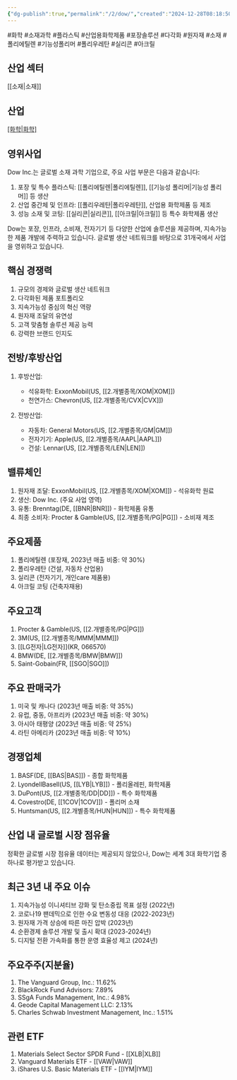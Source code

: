 ```yaml
---
{"dg-publish":true,"permalink":"/2/dow/","created":"2024-12-28T08:18:50.662+09:00","updated":"2025-07-29T21:37:04.587+09:00"}
---
```


#화학 #소재과학 #플라스틱 #산업용화학제품 #포장솔루션 #다각화 #원자재 #소재 #폴리에틸렌 #기능성폴리머 #폴리우레탄 #실리콘 #아크릴 

## 산업 섹터

[[소재\|소재]]

## 산업

[[화학\|화학]](Chemicals)

## 영위사업

Dow Inc.는 글로벌 소재 과학 기업으로, 주요 사업 부문은 다음과 같습니다:

1. 포장 및 특수 플라스틱: [[폴리에틸렌\|폴리에틸렌]], [[기능성 폴리머\|기능성 폴리머]] 등 생산
2. 산업 중간체 및 인프라: [[폴리우레탄\|폴리우레탄]], 산업용 화학제품 등 제조
3. 성능 소재 및 코팅: [[실리콘\|실리콘]], [[아크릴\|아크릴]] 등 특수 화학제품 생산

Dow는 포장, 인프라, 소비재, 전자기기 등 다양한 산업에 솔루션을 제공하며, 지속가능한 제품 개발에 주력하고 있습니다. 글로벌 생산 네트워크를 바탕으로 31개국에서 사업을 영위하고 있습니다.

## 핵심 경쟁력

1. 규모의 경제와 글로벌 생산 네트워크
2. 다각화된 제품 포트폴리오
3. 지속가능성 중심의 혁신 역량
4. 원자재 조달의 유연성
5. 고객 맞춤형 솔루션 제공 능력
6. 강력한 브랜드 인지도

## 전방/후방산업

1. 후방산업:
    
    - 석유화학: ExxonMobil(US, [[2.개별종목/XOM\|XOM]])
    - 천연가스: Chevron(US, [[2.개별종목/CVX\|CVX]])
    
2. 전방산업:
    
    - 자동차: General Motors(US, [[2.개별종목/GM\|GM]])
    - 전자기기: Apple(US, [[2.개별종목/AAPL\|AAPL]])
    - 건설: Lennar(US, [[2.개별종목/LEN\|LEN]])
    

## 밸류체인

1. 원자재 조달: ExxonMobil(US, [[2.개별종목/XOM\|XOM]]) - 석유화학 원료
2. 생산: Dow Inc. (주요 사업 영역)
3. 유통: Brenntag(DE, [[BNR\|BNR]]) - 화학제품 유통
4. 최종 소비자: Procter & Gamble(US, [[2.개별종목/PG\|PG]]) - 소비재 제조

## 주요제품

1. 폴리에틸렌 (포장재, 2023년 매출 비중: 약 30%)
2. 폴리우레탄 (건설, 자동차 산업용)
3. 실리콘 (전자기기, 개인care 제품용)
4. 아크릴 코팅 (건축자재용)

## 주요고객

1. Procter & Gamble(US, [[2.개별종목/PG\|PG]])
2. 3M(US, [[2.개별종목/MMM\|MMM]])
3. [[LG전자\|LG전자]](KR, 066570)
4. BMW(DE, [[2.개별종목/BMW\|BMW]])
5. Saint-Gobain(FR, [[SGO\|SGO]])

## 주요 판매국가

1. 미국 및 캐나다 (2023년 매출 비중: 약 35%)
2. 유럽, 중동, 아프리카 (2023년 매출 비중: 약 30%)
3. 아시아 태평양 (2023년 매출 비중: 약 25%)
4. 라틴 아메리카 (2023년 매출 비중: 약 10%)

## 경쟁업체

1. BASF(DE, [[BAS\|BAS]]) - 종합 화학제품
2. LyondellBasell(US, [[LYB\|LYB]]) - 폴리올레핀, 화학제품
3. DuPont(US, [[2.개별종목/DD\|DD]]) - 특수 화학제품
4. Covestro(DE, [[1COV\|1COV]]) - 폴리머 소재
5. Huntsman(US, [[2.개별종목/HUN\|HUN]]) - 특수 화학제품

## 산업 내 글로벌 시장 점유율

정확한 글로벌 시장 점유율 데이터는 제공되지 않았으나, Dow는 세계 3대 화학기업 중 하나로 평가받고 있습니다.

## 최근 3년 내 주요 이슈

1. 지속가능성 이니셔티브 강화 및 탄소중립 목표 설정 (2022년)
2. 코로나19 팬데믹으로 인한 수요 변동성 대응 (2022-2023년)
3. 원자재 가격 상승에 따른 마진 압박 (2023년)
4. 순환경제 솔루션 개발 및 출시 확대 (2023-2024년)
5. 디지털 전환 가속화를 통한 운영 효율성 제고 (2024년)

## 주요주주(지분율)

1. The Vanguard Group, Inc.: 11.62%
2. BlackRock Fund Advisors: 7.89%
3. SSgA Funds Management, Inc.: 4.98%
4. Geode Capital Management LLC: 2.13%
5. Charles Schwab Investment Management, Inc.: 1.51%

## 관련 ETF

1. Materials Select Sector SPDR Fund - [[XLB\|XLB]]
2. Vanguard Materials ETF - [[VAW\|VAW]]
3. iShares U.S. Basic Materials ETF - [[IYM\|IYM]]